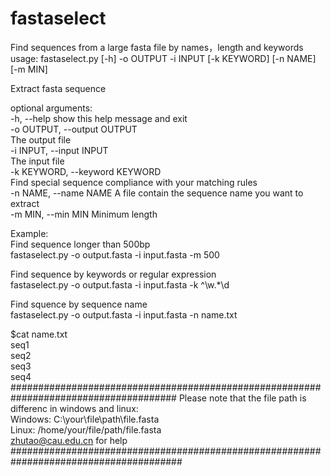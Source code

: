 # fastaselect
Find sequences from a large fasta file by names，length and keywords  
usage: fastaselect.py [-h] -o OUTPUT -i INPUT [-k KEYWORD] [-n NAME] [-m MIN]  

Extract fasta sequence  

optional arguments:  
  -h, --help            show this help message and exit  
  -o OUTPUT, --output OUTPUT  
                        The output file  
  -i INPUT, --input INPUT  
                        The input file  
  -k KEYWORD, --keyword KEYWORD  
                        Find special sequence compliance with your matching
                        rules  
  -n NAME, --name NAME  A file contain the sequence name you want to extract  
  -m MIN, --min MIN     Minimum length  
  
Example:  
Find sequence longer than 500bp  
fastaselect.py -o output.fasta -i input.fasta -m 500  
  
Find sequence by keywords or regular expression  
fastaselect.py -o output.fasta -i input.fasta -k ^\w.*\d  

Find squence by sequence name  
fastaselect.py -o output.fasta -i input.fasta -n name.txt  
  
$cat name.txt  
seq1  
seq2  
seq3  
seq4  
######################################################################################
Please note that the file path is differenc in windows and linux:  
Windows: C:\\your\\file\\path\\file.fasta  
Linux: /home/your/file/path/file.fasta  
zhutao@cau.edu.cn for help  
#######################################################################################
